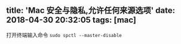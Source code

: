 title: 'Mac 安全与隐私,允许任何来源选项'
date: 2018-04-30 20:32:05
tags: [mac]
---
打开终端输入命令
`sudo spctl --master-disable`